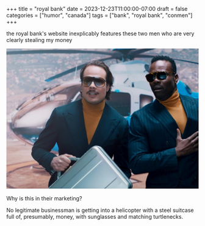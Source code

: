 +++
title = "royal bank"
date = 2023-12-23T11:00:00-07:00
draft = false
categories = ["humor", "canada"]
tags = ["bank", "royal bank", "conmen"]
+++

the royal bank's website inexplicably features these two men who are very clearly stealing my money

![](./rbc.png)

Why is this in their marketing?

No legitimate businessman is getting into a helicopter with a steel suitcase full of, presumably, money,
with sunglasses and matching turtlenecks.